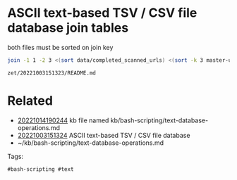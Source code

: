 # ASCII text-based TSV / CSV file database join tables
both files must be sorted on join key
```bash
join -1 1 -2 3 <(sort data/completed_scanned_urls) <(sort -k 3 master-url-list.tsv)
```

` zet/20221003151323/README.md `

# Related

- [20221014190244](/zet/20221014190244/README.md) kb file named kb/bash-scripting/text-database-operations.md
- [20221003151324](/zet/20221003151324/README.md) ASCII text-based TSV / CSV file database
- ~/kb/bash-scripting/text-database-operations.md

Tags:

    #bash-scripting #text 
